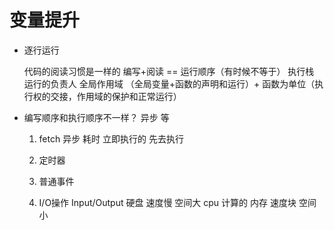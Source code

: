 # 变量提升

- 逐行运行

    代码的阅读习惯是一样的   编写+阅读 == 运行顺序（有时候不等于）
    执行栈  运行的负责人
    全局作用域 （全局变量+函数的声明和运行）+ 函数为单位（执行权的交接，作用域的保护和正常运行）

- 编写顺序和执行顺序不一样？
    异步 等
    1. fetch 异步
        耗时
        立即执行的 先去执行

    2. 定时器
    3. 普通事件
    4. I/O操作  Input/Output
        硬盘  速度慢   空间大
        cpu   计算的
        内存  速度块   空间小